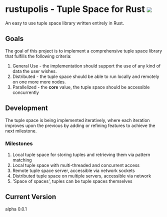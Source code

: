 # rustupolis - Tuple Space for Rust [<img src="https://travis-ci.org/Micutio/rustupolis.svg?branch=master">](https://travis-ci.org/Micutio/rustupolis)

An easy to use tuple space library written entirely in Rust.

## Goals

The goal of this project is to implement a comprehensive tuple space library
that fulfills the following criteria:

1. General Use - the implementation should support the use of any kind of data the user wishes.
2. Distributed - the tuple space should be able to run locally and remotely on one more more nodes.
3. Parallelized - the __core__ value, the tuple space should be accessible concurrently

## Development

The tuple space is being implemented iteratively, where each iteration improves upon the previous by adding or refining features to achieve the next milestone.

### Milestones

1. Local tuple space for storing tuples and retrieving them via pattern matching
2. Local tuple space with multi-threaded and concurrent access
3. Remote tuple space server, accessible via network sockets
4. Distributed tuple space on multiple servers, accessible via network
5. 'Space of spaces', tuples can be tuple spaces themselves

## Current Version

alpha 0.0.1
